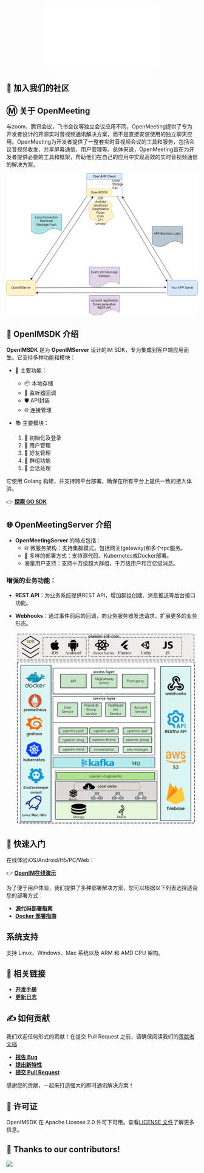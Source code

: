 <p align="center">
    <a href="https://openim.io">
        <img src="./assets/openim-logo.gif" width="60%" height="30%"/>
    </a>
</p>

<div align="center">


</div>


## :busts_in_silhouette: 加入我们的社区


## Ⓜ️ 关于 OpenMeeting

与zoom，腾讯会议，飞书会议等独立会议应用不同，OpenMeeting提供了专为开发者设计的开源实时音视频通讯解决方案，而不是直接安装使用的独立聊天应用。OpenMeeting为开发者提供了一整套实时音视频会议的工具和服务，包括会议音视频收发、共享屏幕通信、用户管理等。总体来说，OpenMeeting旨在为开发者提供必要的工具和框架，帮助他们在自己的应用中实现高效的实时音视频通信的解决方案。

![App-OpenIM 关系](./docs/images/oepnim-design.png)

## 🚀 OpenIMSDK 介绍

**OpenIMSDK** 是为 **OpenIMServer** 设计的IM SDK，专为集成到客户端应用而生。它支持多种功能和模块：

+ 🌟 主要功能：
    - 📦 本地存储
    - 🔔 监听器回调
    - 🛡️ API封装
    - 🌐 连接管理

+ 📚 主要模块：
    1. 🚀 初始化及登录
    2. 👤 用户管理
    3. 👫 好友管理
    4. 🤖 群组功能
    5. 💬 会话处理

它使用 Golang 构建，并支持跨平台部署，确保在所有平台上提供一致的接入体验。

👉 **[探索 GO SDK](https://github.com/openimsdk/openim-sdk-core)**

## 🌐 OpenMeetingServer 介绍

+ **OpenMeetingServer** 的特点包括：
    - 🌐 微服务架构：支持集群模式，包括网关(gateway)和多个rpc服务。
    - 🚀 多样的部署方式：支持源代码、Kubernetes或Docker部署。
    - 海量用户支持：支持十万级超大群组，千万级用户和百亿级消息。

### 增强的业务功能：

+ **REST API**：为业务系统提供REST API，增加群组创建、消息推送等后台接口功能。

+ **Webhooks**：通过事件前后的回调，向业务服务器发送请求，扩展更多的业务形态。

  ![整体架构](./docs/images/architecture-layers.png)



## :rocket: 快速入门

在线体验iOS/Android/H5/PC/Web：

👉 **[OpenIM在线演示](https://www.openim.io/en/commercial)**

为了便于用户体验，我们提供了多种部署解决方案，您可以根据以下列表选择适合您的部署方式：

+ **[源代码部署指南](https://docs.openim.io/guides/gettingStarted/imSourceCodeDeployment)**
+ **[Docker 部署指南](https://docs.openim.io/guides/gettingStarted/dockerCompose)**

## 系统支持

支持 Linux、Windows、Mac 系统以及 ARM 和 AMD CPU 架构。

## :link: 相关链接

+ **[开发手册](https://docs.openim.io/)**
+ **[更新日志](https://github.com/openimsdk/open-im-server/blob/main/CHANGELOG.md)**

## :writing_hand: 如何贡献

我们欢迎任何形式的贡献！在提交 Pull Request 之前，请确保阅读我们的[贡献者文档](https://github.com/openimsdk/open-im-server/blob/main/CONTRIBUTING.md)

+ **[报告 Bug](https://github.com/openimsdk/open-im-server/issues/new?assignees=&labels=bug&template=bug_report.md&title=)**
+ **[提出新特性](https://github.com/openimsdk/open-im-server/issues/new?assignees=&labels=enhancement&template=feature_request.md&title=)**
+ **[提交 Pull Request](https://github.com/openimsdk/open-im-server/pulls)**

感谢您的贡献，一起来打造强大的即时通讯解决方案！

## :closed_book: 许可证

OpenIMSDK 在 Apache License 2.0 许可下可用。查看[LICENSE 文件](https://github.com/openimsdk/open-im-server/blob/main/LICENSE)了解更多信息。

## 🔮 Thanks to our contributors!

<a href="https://github.com/openimsdk/open-im-server/graphs/contributors">
  <img src="https://contrib.rocks/image?repo=openimsdk/open-im-server" />
</a>
